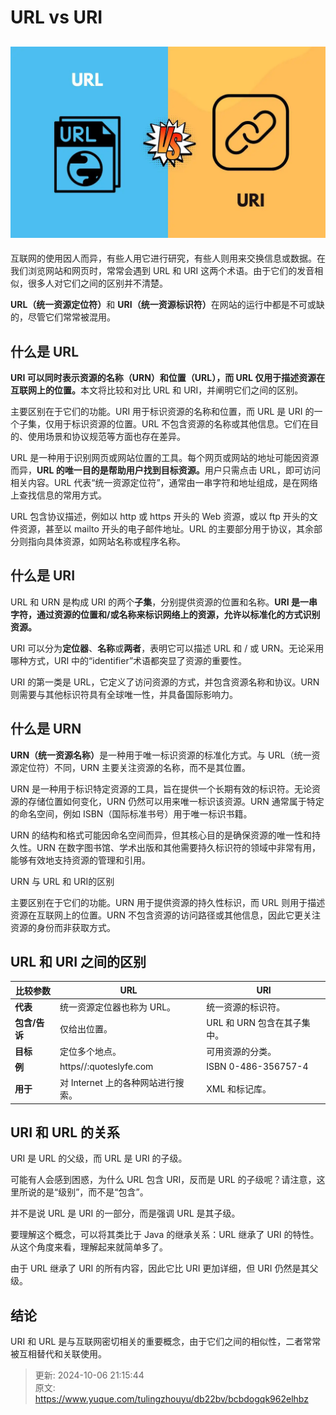 # URL vs URI

## ![1727678251778-b9d71c5e-974c-4468-aa40-6fd522bba1a6.jpeg](./img/3LH0sQvhFS_SbEOk/1727678251778-b9d71c5e-974c-4468-aa40-6fd522bba1a6-142483.jpeg)


<font style="color:rgb(34, 34, 34);">互联网的使用因人而异，有些人用它进行研究，有些人则用来交换信息或数据。在我们浏览网站和网页时，常常会遇到 URL 和 URI 这两个术语。由于它们的发音相似，很多人对它们之间的区别并不清楚。</font>

**<font style="color:rgb(34, 34, 34);">URL（统一资源定位符）</font>**<font style="color:rgb(34, 34, 34);">和 </font>**<font style="color:rgb(34, 34, 34);">URI（统一资源标识符）</font>**<font style="color:rgb(34, 34, 34);">在网站的运行中都是不可或缺的，尽管它们常常被混用。</font>

## <font style="color:rgb(34, 34, 34);">什么是 URL</font>
**<font style="color:rgb(34, 34, 34);">URI 可以同时表示资源的名称（URN）和位置（URL），而 URL 仅用于描述资源在互联网上的位置。</font>**<font style="color:rgb(34, 34, 34);">本文将比较和对比 URL 和 URI，并阐明它们之间的区别。</font>

<font style="color:rgb(34, 34, 34);">主要区别在于它们的功能。URI 用于标识资源的名称和位置，而 URL 是 URI 的一个子集，仅用于标识资源的位置。URL 不包含资源的名称或其他信息。它们在目的、使用场景和协议规范等方面也存在差异。</font>

<font style="color:rgb(34, 34, 34);">URL 是一种用于识别网页或网站位置的工具。每个网页或网站的地址可能因资源而异，</font>**<font style="color:rgb(34, 34, 34);">URL 的唯一目的是帮助用户找到目标资源。</font>**<font style="color:rgb(34, 34, 34);">用户只需点击 URL，即可访问相关内容。URL 代表“统一资源定位符”，通常由一串字符和地址组成，是在网络上查找信息的常用方式。</font>

<font style="color:rgb(34, 34, 34);">URL 包含协议描述，例如以 http 或 https 开头的 Web 资源，或以 ftp 开头的文件资源，甚至以 mailto 开头的电子邮件地址。URL 的主要部分用于协议，其余部分则指向具体资源，如网站名称或程序名称。</font>

## <font style="color:rgb(34, 34, 34);">什么是 URI</font>
<font style="color:rgb(34, 34, 34);">URL 和 URN 是构成 URI 的两个</font>**<font style="color:rgb(34, 34, 34);">子集</font>**<font style="color:rgb(34, 34, 34);">，分别提供资源的位置和名称。</font>**<font style="color:rgb(34, 34, 34);">URI 是一串字符，通过资源的位置和/或名称来标识网络上的资源，允许以标准化的方式识别资源。</font>**

<font style="color:rgb(34, 34, 34);">URI 可以分为</font>**<font style="color:rgb(34, 34, 34);">定位器</font>**<font style="color:rgb(34, 34, 34);">、</font>**<font style="color:rgb(34, 34, 34);">名称</font>**<font style="color:rgb(34, 34, 34);">或</font>**<font style="color:rgb(34, 34, 34);">两者</font>**<font style="color:rgb(34, 34, 34);">，表明它可以描述 URL 和 / 或 URN。无论采用哪种方式，URI 中的“identifier”术语都突显了资源的重要性。</font>

<font style="color:rgb(34, 34, 34);">URI 的第一类是 URL，它定义了访问资源的方式，并包含资源名称和协议。URN 则需要与其他标识符具有全球唯一性，并具备国际影响力。</font>

## <font style="color:rgb(34, 34, 34);">什么是 URN</font>
**<font style="color:rgb(34, 34, 34);">URN（统一资源名称）</font>**<font style="color:rgb(34, 34, 34);">是一种用于唯一标识资源的标准化方式。与 URL（统一资源定位符）不同，URN 主要关注资源的名称，而不是其位置。</font>

<font style="color:rgb(34, 34, 34);">URN 是一种用于标识特定资源的工具，旨在提供一个长期有效的标识符。无论资源的存储位置如何变化，URN 仍然可以用来唯一标识该资源。URN 通常属于特定的命名空间，例如 ISBN（国际标准书号）用于唯一标识书籍。</font>

<font style="color:rgb(34, 34, 34);">URN 的结构和格式可能因命名空间而异，但其核心目的是确保资源的唯一性和持久性。URN 在数字图书馆、学术出版和其他需要持久标识符的领域中非常有用，能够有效地支持资源的管理和引用。</font>

<font style="color:rgb(34, 34, 34);">URN 与 URL 和 URI的区别</font>

<font style="color:rgb(34, 34, 34);">主要区别在于它们的功能。URN 用于提供资源的持久性标识，而 URL 则用于描述资源在互联网上的位置。URN 不包含资源的访问路径或其他信息，因此它更关注资源的身份而非获取方式。</font>

## **URL 和 URI 之间的区别**
| **比较参数** | **URL** | **URI** |
| --- | --- | --- |
| **代表** | 统一资源定位器也称为 URL。 | 统一资源的标识符。 |
| **包含/告诉** | 仅给出位置。 | URL 和 URN 包含在其子集中。 |
| **目标** | 定位多个地点。 | 可用资源的分类。 |
| **例** | https//:quoteslyfe.com  | ISBN 0-486-356757-4   |
| **用于** | 对 Internet 上的各种网站进行搜索。 | XML 和标记库。 |


## URI 和 URL 的关系
<font style="color:rgb(34, 34, 34);">URI 是 URL 的父级，而 URL 是 URI 的子级。</font>

<font style="color:rgb(34, 34, 34);">可能有人会感到困惑，为什么 URL 包含 URI，反而是 URL 的子级呢？请注意，这里所说的是“级别”，而不是“包含”。</font>

<font style="color:rgb(34, 34, 34);">并不是说 URL 是 URI 的一部分，而是强调 URL 是其子级。</font>

<font style="color:rgb(34, 34, 34);">要理解这个概念，可以将其类比于 Java 的继承关系：URL 继承了 URI 的特性。从这个角度来看，理解起来就简单多了。</font>

<font style="color:rgb(34, 34, 34);">由于 URL 继承了 URI 的所有内容，因此它比 URI 更加详细，但 URI 仍然是其父级。</font>

## **结论**
<font style="color:rgb(34, 34, 34);">URI 和 URL 是与互联网密切相关的重要概念，由于它们之间的相似性，二者常常被互相替代和关联使用。</font>



> 更新: 2024-10-06 21:15:44  
> 原文: <https://www.yuque.com/tulingzhouyu/db22bv/bcbdogqk962elhbz>